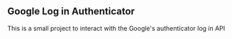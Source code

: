 ## Google Log in Authenticator
This is a small project to interact with the Google's authenticator log in API

